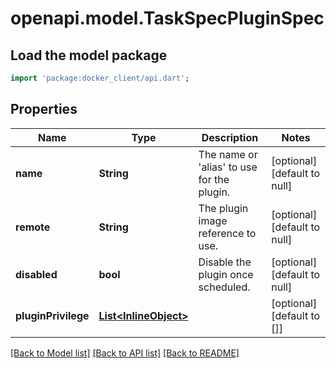 # openapi.model.TaskSpecPluginSpec

## Load the model package
```dart
import 'package:docker_client/api.dart';
```

## Properties
Name | Type | Description | Notes
------------ | ------------- | ------------- | -------------
**name** | **String** | The name or &#39;alias&#39; to use for the plugin. | [optional] [default to null]
**remote** | **String** | The plugin image reference to use. | [optional] [default to null]
**disabled** | **bool** | Disable the plugin once scheduled. | [optional] [default to null]
**pluginPrivilege** | [**List&lt;InlineObject&gt;**](InlineObject.md) |  | [optional] [default to []]

[[Back to Model list]](../README.md#documentation-for-models) [[Back to API list]](../README.md#documentation-for-api-endpoints) [[Back to README]](../README.md)


